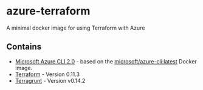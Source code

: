 # azure-terraform
A minimal docker image for using Terraform with Azure

## Contains
* [Microsoft Azure CLI 2.0](https://docs.microsoft.com/en-us/cli/azure/install-azure-cli?view=azure-cli-latest) - based on the [microsoft/azure-cli:latest](https://hub.docker.com/r/microsoft/azure-cli/) Docker image.
* [Terraform](https://www.terraform.io/) - Version 0.11.3
* [Terragrunt](https://github.com/gruntwork-io/terragrunt) - Version v0.14.2

